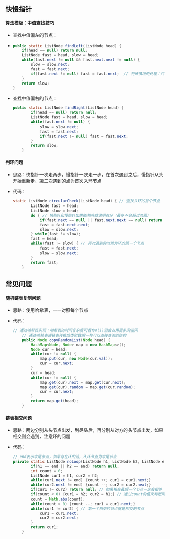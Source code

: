 ## 快慢指针

#### 算法模板：中值查找技巧

- 查找中值偏左的节点：

- ```java
  public static ListNode findLeft(ListNode head) {
      if(head == null) return null;
      ListNode fast = head, slow = head;
      while(fast.next != null && fast.next.next != null) {
          slow = slow.next;
          fast = fast.next;
          if(fast.next != null) fast = fast.next;  // 特殊情况的处理：只有一个元素的时候
      }
      return slow;
  }
  ```

- 查找中值偏右的节点：

  ```java
  public static ListNode findRight(ListNode head) {
          if(head == null) return null;
          ListNode fast = head, slow = head;
          while(fast.next != null) {
              slow = slow.next;
              fast = fast.next;
              if(fast.next != null) fast = fast.next;
          }
          return slow;
      }
  ```

#### 判环问题

- 思路：快指针一次走两步，慢指针一次走一步，在首次遇到之后，慢指针从头开始重新走，第二次遇到的点为首次入环节点

- 代码：

  ```java
  static ListNode circularCheck(ListNode head) { // 查找入环的首个节点
          ListNode fast = head;
          ListNode slow = head;
          do { // 快指针和慢指针如果能相等就说明有环（最多不会超过两圈）
              if(fast.next == null || fast.next.next == null) return null; // 判断
              fast = fast.next.next;
              slow = slow.next;
          } while(fast != slow);
          fast = head;
          while(fast != slow) { // 再次遇到的时候为环的第一个节点
              fast = fast.next;
              slow = slow.next;
          }
          return fast;
      }
  ```

  

## 常见问题

#### 随机链表复制问题

- 思路：使用哈希表，一一对照每个节点

- 代码：

  ```java
  // 通过哈希表实现：哈希表的时间复杂度可看作o(1)但会占用更多的空间
      // 通过哈希表讲链表转换成类似数组一样可以直接查询的结构
      public Node copyRandomList(Node head) {
          HashMap<Node, Node> map = new HashMap<>();
          Node cur = head;
          while(cur != null) {
              map.put(cur, new Node(cur.val));
              cur = cur.next;
          }
          cur = head;
          while(cur != null) {
              map.get(cur).next = map.get(cur.next);
              map.get(cur).random = map.get(cur.random);
              cur = cur.next;
          }
          return map.get(head);
      }
  ```

  

#### 链表相交问题

- 思路：两边分别从头节点出发，到尽头后，再分别从对方的头节点出发，如果相交则会遇到，注意环的问题

- 代码：

  ```java
  // end表示末尾节点，如果存在环的话，入环节点为末尾节点
  private static ListNode noLoop(ListNode h1, ListNode h2, ListNode end) { // 第一种情况：无环
          if(h1 == end || h2 == end) return null;
          int count = 0;
          ListNode cur1 = h1, cur2 = h2;
          while(cur1.next != end) {count ++; cur1 = cur1.next;}
          while(cur2.next != end) {count --; cur2 = cur2.next;}
          if(cur1 != cur2) return null; // 如果相交最后一个节点一定会相等
          if(count < 0) {cur1 = h2; cur2 = h1;} // 通过count的值来判断两个链表的长短，并且总保持长的赋值给cur1
          count = Math.abs(count);
          while(count > 0) {count --; cur1 = cur1.next;}
          while(cur1 != cur2) { // 第一个相交的节点就是相交的节点
              cur1 = cur1.next;
              cur2 = cur2.next;
          }
          return cur1;
      }
  ```

